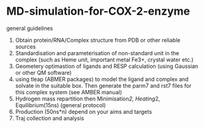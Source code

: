 # MD-simulation-for-COX-2-enzyme
general guidelines
1. Obtain protein/RNA/Complex structure from PDB or other reliable sources
2. Standardisation and parameterisation of non-standard unit in the complex (such as Heme unit, important metal Fe3+, crystal water etc.)
3. Geometery optimastion of ligands and RESP calculation (using Gaussian or other QM software)
4. using tleap (ABMER packages) to model the ligand and complex and solvate in the suitable box. Then generate the parm7 and rst7 files for this complex system (see AMBER manual)
5. Hydrogen mass repartition then Minimisation*2, Heating*2, Equilibrium(15ns) (general protocol)
6. Production (50ns*n) depend on your aims and targets
7. Traj collection and analysis
